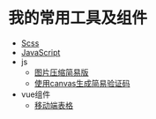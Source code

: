 # 我的常用工具及组件

- [Scss](./scss.md)
- [JavaScript](./js.md)
- js
  - [图片压缩简易版](./js/imageCompress.js)
  - [使用canvas生成简易验证码](./js/canvasCode.js)
- vue组件
  - [移动端表格](./vue/MTable/README.md)
